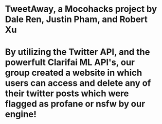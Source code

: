 # TweetAway, a Mocohacks project by Dale Ren, Justin Pham, and Robert Xu
# By utilizing the Twitter API, and the powerfult Clarifai ML API's, our group created a website in which users can access and delete any of their twitter posts which were flagged as profane or nsfw by our engine!
